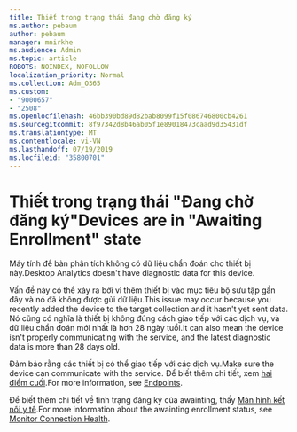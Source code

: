 ```yaml
---
title: Thiết trong trạng thái đang chờ đăng ký
ms.author: pebaum
author: pebaum
manager: mnirkhe
ms.audience: Admin
ms.topic: article
ROBOTS: NOINDEX, NOFOLLOW
localization_priority: Normal
ms.collection: Adm_O365
ms.custom:
- "9000657"
- "2508"
ms.openlocfilehash: 46bb390bd89d82bab8099f15f086746800cb4261
ms.sourcegitcommit: 8f97342d8b46ab05f1e89018473caad9d35431df
ms.translationtype: MT
ms.contentlocale: vi-VN
ms.lasthandoff: 07/19/2019
ms.locfileid: "35800701"
---
```

# <a name="devices-are-in-awaiting-enrollment-state"></a><span data-ttu-id="e5f15-102">Thiết trong trạng thái "Đang chờ đăng ký"</span><span class="sxs-lookup"><span data-stu-id="e5f15-102">Devices are in "Awaiting Enrollment" state</span></span>

<span data-ttu-id="e5f15-103">Máy tính để bàn phân tích không có dữ liệu chẩn đoán cho thiết bị này.</span><span class="sxs-lookup"><span data-stu-id="e5f15-103">Desktop Analytics doesn't have diagnostic data for this device.</span></span> 

<span data-ttu-id="e5f15-104">Vấn đề này có thể xảy ra bởi vì thêm thiết bị vào mục tiêu bộ sưu tập gần đây và nó đã không được gửi dữ liệu.</span><span class="sxs-lookup"><span data-stu-id="e5f15-104">This issue may occur because you recently added the device to the target collection and it hasn't yet sent data.</span></span> <span data-ttu-id="e5f15-105">Nó cũng có nghĩa là thiết bị không đúng cách giao tiếp với các dịch vụ, và dữ liệu chẩn đoán mới nhất là hơn 28 ngày tuổi.</span><span class="sxs-lookup"><span data-stu-id="e5f15-105">It can also mean the device isn't properly communicating with the service, and the latest diagnostic data is more than 28 days old.</span></span>

<span data-ttu-id="e5f15-106">Đảm bảo rằng các thiết bị có thể giao tiếp với các dịch vụ.</span><span class="sxs-lookup"><span data-stu-id="e5f15-106">Make sure the device can communicate with the service.</span></span> <span data-ttu-id="e5f15-107">Để biết thêm chi tiết, xem [hai điểm cuối](https://docs.microsoft.com/sccm/desktop-analytics/enable-data-sharing#endpoints).</span><span class="sxs-lookup"><span data-stu-id="e5f15-107">For more information, see [Endpoints](https://docs.microsoft.com/sccm/desktop-analytics/enable-data-sharing#endpoints).</span></span>

<span data-ttu-id="e5f15-108">Để biết thêm chi tiết về tình trạng đăng ký của awainting, thấy [Màn hình kết nối y tế](https://docs.microsoft.com/sccm/desktop-analytics/monitor-connection-health#awaiting-enrollment).</span><span class="sxs-lookup"><span data-stu-id="e5f15-108">For more information about the awainting enrollment status, see [Monitor Connection Health](https://docs.microsoft.com/sccm/desktop-analytics/monitor-connection-health#awaiting-enrollment).</span></span>